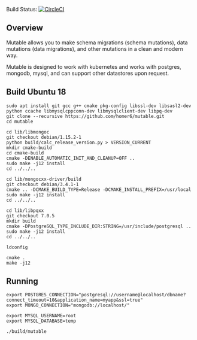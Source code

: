 
Build Status: [![CircleCI](https://circleci.com/gh/homer6/mutable.svg?style=svg)](https://circleci.com/gh/homer6/mutable)

Overview
--------

Mutable allows you to make schema migrations (schema mutations), data mutations (data migrations), and other mutations in a clean and modern way.

Mutable is designed to work with kubernetes and works with postgres, mongodb, mysql, and can support other datastores upon request.



Build Ubuntu 18
---------------

```
sudo apt install git gcc g++ cmake pkg-config libssl-dev libsasl2-dev python ccache libmysqlcppconn-dev libmysqlclient-dev libpq-dev
git clone --recursive https://github.com/homer6/mutable.git
cd mutable

cd lib/libmongoc
git checkout debian/1.15.2-1
python build/calc_release_version.py > VERSION_CURRENT
mkdir cmake-build
cd cmake-build
cmake -DENABLE_AUTOMATIC_INIT_AND_CLEANUP=OFF ..
sudo make -j12 install
cd ../../..

cd lib/mongocxx-driver/build
git checkout debian/3.4.1-1
cmake .. -DCMAKE_BUILD_TYPE=Release -DCMAKE_INSTALL_PREFIX=/usr/local
sudo make -j12 install
cd ../../..

cd lib/libpqxx
git checkout 7.0.5
mkdir build
cmake -DPostgreSQL_TYPE_INCLUDE_DIR:STRING=/usr/include/postgresql ..
sudo make -j12 install
cd ../../..

ldconfig

cmake .
make -j12
```


Running 
-------

```
export POSTGRES_CONNECTION="postgresql://username@localhost/dbname?connect_timeout=10&application_name=myapp&ssl=true"
export MONGO_CONNECTION="mongodb://localhost/"

export MYSQL_USERNAME=root
export MYSQL_DATABASE=temp

./build/mutable
```
